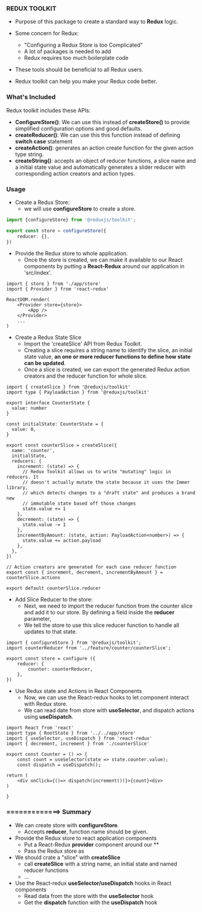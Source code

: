 ### REDUX TOOLKIT
* Purpose of this package to create a standard way to **Redux** logic.
* Some concern for Redux:
    * "Configuring a Redux Store is too Complicated"
    * A lot of packages is needed to add
    * Redux requires too much boilerplate code

* These tools should be beneficial to all Redux users.
* Redux toolkit can help you make your Redux code better.

### What's Included
Redux toolkit includes these APIs:

* **ConfigureStore()**: We can use this instead of **createStore()** to provide simplified configuration options and good defaults.
* **createReducer()**: We can use this this function instead of defining **switch case** statement
* **createAction()**: generates an action create function for the given action type string.
* **createString()**: accepts an object of reducer functions, a slice name and a initial state value and automatically generates a slider reducer with corresponding action creators and action types.


### Usage
* Create a Redux Store:
    * we will use **configureStore** to create a store.

```ts
import {configureStore} from '@reduxjs/toolkit';

export const store = configureStore({
    reducer: {},
})

```
* Provide the Redux store to whole application.
    * Once the store is created, we can make it available to our React components by putting a **React-Redux<Provider>** around our application in 'src/index'.

```tsx
import { store } from './app/store'
import { Provider } from 'react-redux'

ReactDOM.render(
    <Provider store={store}>
        <App />
    </Provider>
    ...
)
```

*  Create a Redux State Slice
    * Import the 'createSlice' API from Redux Toolkit.
    * Creating a slice requires a string name to identify the slice,  an  initial state value, **an one or more reducer functions to define how state can be updated**.
    * Once a slice is created, we can export the generated Redux action creators and the reducer function for whole slice.

```tsx
import { createSlice } from '@reduxjs/toolkit'
import type { PayloadAction } from '@reduxjs/toolkit'

export interface CounterState {
  value: number
}

const initialState: CounterState = {
  value: 0,
}

export const counterSlice = createSlice({
  name: 'counter',
  initialState,
  reducers: {
    increment: (state) => {
      // Redux Toolkit allows us to write "mutating" logic in reducers. It
      // doesn't actually mutate the state because it uses the Immer library,
      // which detects changes to a "draft state" and produces a brand new
      // immutable state based off those changes
      state.value += 1
    },
    decrement: (state) => {
      state.value -= 1
    },
    incrementByAmount: (state, action: PayloadAction<number>) => {
      state.value += action.payload
    },
  },
})

// Action creators are generated for each case reducer function
export const { increment, decrement, incrementByAmount } = counterSlice.actions

export default counterSlice.reducer
```

* Add Slice Reducer to the store:
    * Next, we need to import the reducer function from the counter slice and add it to our store. By defining a field inside the **reducer** parameter,
    * We tell the store to use this slice reducer function to handle all updates to that state.

```tsx
import { configureStore } from '@reduxjs/toolkit';
import counterReducer from '../feature/counter/counterSlice';

export const store = configure ({
    reducer: {
        counter: counterReducer,
    },
})
```

* Use Redux state and Actions in React Components
    * Now,  we can use the React-redux hooks to let component interact with Redux store.
    * We can read date from store with **useSelector**, and dispatch actions using **useDispatch**. 

```tsx
import React from 'react'
import type { RootState } from '../../app/store'
import { useSelector, useDispatch } from 'react-redux'
import { decrement, increment } from './counterSlice'

export const Counter = () => {
    const count = useSelector(state => state.counter.value);
    const dispatch = useDispatch();

return (
    <div onClick={()=> dispatch(increment())}>{count}<div>
)

}
```

### =============> Summary
* We can create store with **configureStore**.
    * Accepts **reducer**, function name should be given.
* Provide the Redux store to react application components
    * Put a React-Redux **provider** component around our **<App />
    * Pass the Redux store as **<Provider store={store} />**
* We should crate a "slice" with **createSlice**
    * call **createSlice** with a string name, an initial state and named reducer functions
    * ... 
* Use the React-redux **useSelector/useDispatch** hooks in React components
    * Read data from the store with the **useSelector** hook
    * Get the **dispatch** function with the **useDispatch** hook
    